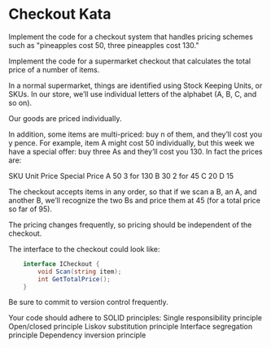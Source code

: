# Checkout Kata

Implement the code for a checkout system that handles pricing schemes such as "pineapples cost 50, three pineapples cost 130."

Implement the code for a supermarket checkout that calculates the total price of a number of items.

In a normal supermarket, things are identified using Stock Keeping Units, or SKUs. In our store, we’ll use individual letters of the alphabet (A, B, C, and so on).

Our goods are priced individually.

In addition, some items are multi-priced: buy n of them, and they’ll cost you y pence. For example, item A might cost 50 individually, but this week we have a special offer: buy three As and they’ll cost you 130. In fact the prices are:

SKU Unit Price Special Price A 50 3 for 130 B 30 2 for 45 C 20 D 15

The checkout accepts items in any order, so that if we scan a B, an A, and another B, we’ll recognize the two Bs and price them at 45 (for a total price so far of 95).

The pricing changes frequently, so pricing should be independent of the checkout.

The interface to the checkout could look like:

```csharp
    interface ICheckout {
        void Scan(string item);
        int GetTotalPrice();
    }
```

Be sure to commit to version control frequently.

Your code should adhere to SOLID principles: S​ingle responsibility principle O​pen/closed principle L​iskov substitution principle I​nterface segregation principle D​ependency inversion principle